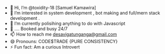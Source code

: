 - 👋 Hi, I’m @toxidity-18 [Samuel Kamawira]
- 👀 I’m interested in system development , bot making and full/mern stack development .
- 🌱 I’m currently polisihing  anything to do with Javascript
- 💞️ .... Booked and busy 24/7
- 📫 How to reach me desavigatunganga@gmail.com
- 😄 Pronouns: CODE$TRADE {PURE CONSISTENCY}
- ⚡ Fun fact: Am a curious Introvert

<!---
toxidity-18/toxidity-18 is a ✨ special ✨ repository because its `README.md` (this file) appears on your GitHub profile.
You can click the Preview link to take a look at your changes.
--->
